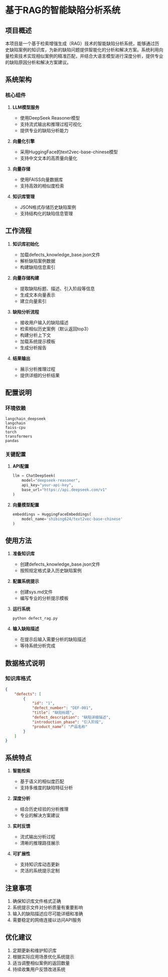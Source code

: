 # 基于RAG的智能缺陷分析系统

## 项目概述
本项目是一个基于检索增强生成（RAG）技术的智能缺陷分析系统，能够通过历史缺陷案例的知识库，为新的缺陷问题提供智能化的分析和解决方案。系统利用向量检索技术实现相似案例的精准匹配，并结合大语言模型进行深度分析，提供专业的缺陷原因分析和解决方案建议。

## 系统架构

### 核心组件
1. **LLM模型服务**
   - 使用DeepSeek Reasoner模型
   - 支持流式输出和推理过程可视化
   - 提供专业的缺陷分析能力

2. **向量化引擎**
   - 采用HuggingFace的text2vec-base-chinese模型
   - 支持中文文本的高质量向量化

3. **向量存储**
   - 使用FAISS向量数据库
   - 支持高效的相似度检索

4. **知识库管理**
   - JSON格式存储历史缺陷案例
   - 支持结构化的缺陷信息管理

## 工作流程

1. **知识库初始化**
   - 加载defects_knowledge_base.json文件
   - 解析缺陷案例数据
   - 构建缺陷信息索引

2. **向量存储构建**
   - 提取缺陷标题、描述、引入阶段等信息
   - 生成文本向量表示
   - 建立向量索引

3. **缺陷分析流程**
   - 接收用户输入的缺陷描述
   - 检索相似历史案例（默认返回top3）
   - 构建分析上下文
   - 加载系统提示模板
   - 生成分析报告

4. **结果输出**
   - 展示分析推理过程
   - 提供详细的分析结果

## 配置说明

### 环境依赖
```
langchain_deepseek
langchain
faiss-cpu
torch
transformers
pandas
```

### 关键配置
1. **API配置**
   ```python
   llm = ChatDeepSeek(
       model="deepseek-reasoner",
       api_key="your-api-key",
       base_url="https://api.deepseek.com/v1"
   )
   ```

2. **向量模型配置**
   ```python
   embeddings = HuggingFaceEmbeddings(
       model_name='shibing624/text2vec-base-chinese'
   )
   ```

## 使用方法

1. **准备知识库**
   - 创建defects_knowledge_base.json文件
   - 按照规定格式录入历史缺陷案例

2. **配置系统提示**
   - 创建sys.md文件
   - 编写专业的分析提示模板

3. **运行系统**
   ```bash
   python defect_rag.py
   ```

4. **输入缺陷描述**
   - 在提示后输入需要分析的缺陷描述
   - 等待系统分析完成

## 数据格式说明

### 知识库格式
```json
{
    "defects": [
        {
            "id": "1",
            "defect_number": "DEF-001",
            "title": "缺陷标题",
            "defect_description": "缺陷详细描述",
            "introduction_phase": "引入阶段",
            "product_name": "产品名称"
        }
    ]
}
```

## 系统特点

1. **智能检索**
   - 基于语义的相似度匹配
   - 支持多维度的缺陷特征分析

2. **深度分析**
   - 结合历史经验的分析推理
   - 专业的解决方案建议

3. **实时反馈**
   - 流式输出分析过程
   - 清晰的推理路径展示

4. **可扩展性**
   - 支持知识库动态更新
   - 灵活的系统提示定制

## 注意事项

1. 确保知识库文件格式正确
2. 系统提示文件对分析质量有重要影响
3. 输入的缺陷描述应尽可能详细和准确
4. 需要稳定的网络连接以访问API服务

## 优化建议

1. 定期更新和维护知识库
2. 根据实际应用场景优化系统提示
3. 适当调整相似案例的返回数量
4. 持续收集用户反馈改进系统